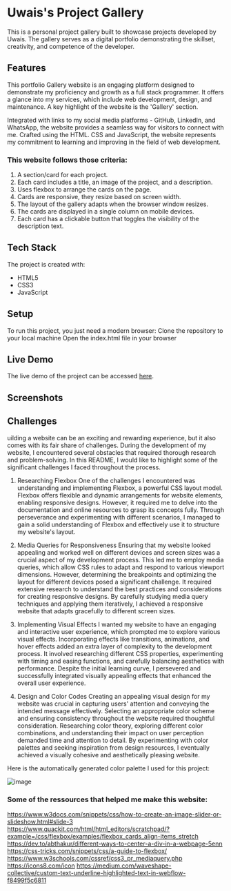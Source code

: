 # Uwais's Project Gallery

This is a personal project gallery built to showcase projects developed by Uwais. The gallery serves as a digital portfolio demonstrating the skillset, creativity, and competence of the developer.

## Features

This portfolio Gallery website is an engaging platform designed to demonstrate my proficiency and growth as a full stack programmer. It offers a glance into my services, which include web development, design, and maintenance. A key highlight of the website is the 'Gallery' section.

Integrated with links to my social media platforms - GitHub, LinkedIn, and WhatsApp, the website provides a seamless way for visitors to connect with me. Crafted using the HTML. CSS and JavaScript, the website represents my commitment to learning and improving in the field of web development.

### This website follows those criteria:

1. A section/card for each project.
2. Each card includes a title, an image of the project, and a description.
3. Uses flexbox to arrange the cards on the page.
4. Cards are responsive, they resize based on screen width.
5. The layout of the gallery adapts when the browser window resizes.
6. The cards are displayed in a single column on mobile devices.
7. Each card has a clickable button that toggles the visibility of the description text.

## Tech Stack

The project is created with:

- HTML5
- CSS3
- JavaScript

## Setup

To run this project, you just need a modern browser:
Clone the repository to your local machine
Open the index.html file in your browser

## Live Demo

The live demo of the project can be accessed [here](https://uwais-moosa.github.io/project-gallery).

## Screenshots

## Challenges

uilding a website can be an exciting and rewarding experience, but it also comes with its fair share of challenges. During the development of my website, I encountered several obstacles that required thorough research and problem-solving. In this README, I would like to highlight some of the significant challenges I faced throughout the process.

1. Researching Flexbox
One of the challenges I encountered was understanding and implementing Flexbox, a powerful CSS layout model. Flexbox offers flexible and dynamic arrangements for website elements, enabling responsive designs. However, it required me to delve into the documentation and online resources to grasp its concepts fully. Through perseverance and experimenting with different scenarios, I managed to gain a solid understanding of Flexbox and effectively use it to structure my website's layout.

2. Media Queries for Responsiveness
Ensuring that my website looked appealing and worked well on different devices and screen sizes was a crucial aspect of my development process. This led me to employ media queries, which allow CSS rules to adapt and respond to various viewport dimensions. However, determining the breakpoints and optimizing the layout for different devices posed a significant challenge. It required extensive research to understand the best practices and considerations for creating responsive designs. By carefully studying media query techniques and applying them iteratively, I achieved a responsive website that adapts gracefully to different screen sizes.

3. Implementing Visual Effects
I wanted my website to have an engaging and interactive user experience, which prompted me to explore various visual effects. Incorporating effects like transitions, animations, and hover effects added an extra layer of complexity to the development process. It involved researching different CSS properties, experimenting with timing and easing functions, and carefully balancing aesthetics with performance. Despite the initial learning curve, I persevered and successfully integrated visually appealing effects that enhanced the overall user experience.

4. Design and Color Codes
Creating an appealing visual design for my website was crucial in capturing users' attention and conveying the intended message effectively. Selecting an appropriate color scheme and ensuring consistency throughout the website required thoughtful consideration. Researching color theory, exploring different color combinations, and understanding their impact on user perception demanded time and attention to detail. By experimenting with color palettes and seeking inspiration from design resources, I eventually achieved a visually cohesive and aesthetically pleasing website.

Here is the automatically generated color palette I used for this project:

![image](https://github.com/Uwais-Moosa/gallery-F-C/assets/118063441/2771157a-d2ec-437c-a982-408936f2f260)

### Some of the ressources that helped me make this website:
https://www.w3docs.com/snippets/css/how-to-create-an-image-slider-or-slideshow.html#slide-3
https://www.quackit.com/html/html_editors/scratchpad/?example=/css/flexbox/examples/flexbox_cards_align-items_stretch
https://dev.to/abthakur/different-ways-to-center-a-div-in-a-webpage-5enn
https://css-tricks.com/snippets/css/a-guide-to-flexbox/
https://www.w3schools.com/cssref/css3_pr_mediaquery.php
https://icons8.com/icon
https://medium.com/waveshape-collective/custom-text-underline-highlighted-text-in-webflow-f8499f5c6811

